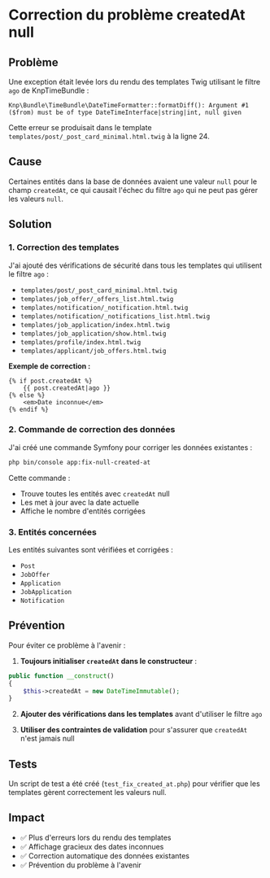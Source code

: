 # Correction du problème createdAt null

## Problème

Une exception était levée lors du rendu des templates Twig utilisant le filtre `ago` de KnpTimeBundle :

```
Knp\Bundle\TimeBundle\DateTimeFormatter::formatDiff(): Argument #1 ($from) must be of type DateTimeInterface|string|int, null given
```

Cette erreur se produisait dans le template `templates/post/_post_card_minimal.html.twig` à la ligne 24.

## Cause

Certaines entités dans la base de données avaient une valeur `null` pour le champ `createdAt`, ce qui causait l'échec du filtre `ago` qui ne peut pas gérer les valeurs `null`.

## Solution

### 1. Correction des templates

J'ai ajouté des vérifications de sécurité dans tous les templates qui utilisent le filtre `ago` :

- `templates/post/_post_card_minimal.html.twig`
- `templates/job_offer/_offers_list.html.twig`
- `templates/notification/_notification.html.twig`
- `templates/notification/_notifications_list.html.twig`
- `templates/job_application/index.html.twig`
- `templates/job_application/show.html.twig`
- `templates/profile/index.html.twig`
- `templates/applicant/job_offers.html.twig`

**Exemple de correction :**
```twig
{% if post.createdAt %}
    {{ post.createdAt|ago }}
{% else %}
    <em>Date inconnue</em>
{% endif %}
```

### 2. Commande de correction des données

J'ai créé une commande Symfony pour corriger les données existantes :

```bash
php bin/console app:fix-null-created-at
```

Cette commande :
- Trouve toutes les entités avec `createdAt` null
- Les met à jour avec la date actuelle
- Affiche le nombre d'entités corrigées

### 3. Entités concernées

Les entités suivantes sont vérifiées et corrigées :
- `Post`
- `JobOffer`
- `Application`
- `JobApplication`
- `Notification`

## Prévention

Pour éviter ce problème à l'avenir :

1. **Toujours initialiser `createdAt` dans le constructeur** :
```php
public function __construct()
{
    $this->createdAt = new DateTimeImmutable();
}
```

2. **Ajouter des vérifications dans les templates** avant d'utiliser le filtre `ago`

3. **Utiliser des contraintes de validation** pour s'assurer que `createdAt` n'est jamais null

## Tests

Un script de test a été créé (`test_fix_created_at.php`) pour vérifier que les templates gèrent correctement les valeurs null.

## Impact

- ✅ Plus d'erreurs lors du rendu des templates
- ✅ Affichage gracieux des dates inconnues
- ✅ Correction automatique des données existantes
- ✅ Prévention du problème à l'avenir 